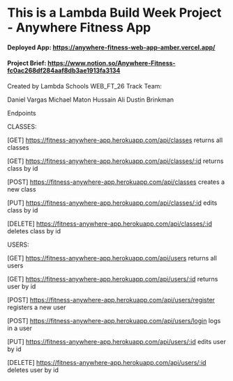 # This is a Lambda Build Week Project - Anywhere Fitness App

#### Deployed App: https://anywhere-fitness-web-app-amber.vercel.app/

#### Project Brief: https://www.notion.so/Anywhere-Fitness-fc0ac268df284aaf8db3ae1913fa3134

Created by Lambda Schools WEB_FT_26 Track Team:

Daniel Vargas
Michael Maton
Hussain Ali
Dustin Brinkman

Endpoints

CLASSES:

[GET] https://fitness-anywhere-app.herokuapp.com/api/classes returns all classes

[GET] https://fitness-anywhere-app.herokuapp.com/api/classes/:id returns class by id

[POST] https://fitness-anywhere-app.herokuapp.com/api/classes creates a new class

[PUT] https://fitness-anywhere-app.herokuapp.com/api/classes/:id edits class by id

[DELETE] https://fitness-anywhere-app.herokuapp.com/api/classes/:id deletes class by id

USERS:

[GET] https://fitness-anywhere-app.herokuapp.com/api/users returns all users

[GET] https://fitness-anywhere-app.herokuapp.com/api/users/:id returns user by id

[POST] https://fitness-anywhere-app.herokuapp.com/api/users/register registers a new user

[POST] https://fitness-anywhere-app.herokuapp.com/api/users/login logs in a user

[PUT] https://fitness-anywhere-app.herokuapp.com/api/users/:id edits user by id

[DELETE] https://fitness-anywhere-app.herokuapp.com/api/users/:id deletes user by id
